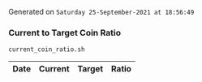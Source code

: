 Generated on `Saturday 25-September-2021 at 18:56:49`

### Current to Target Coin Ratio
`current_coin_ratio.sh`

Date|Current|Target|Ratio
---|---|---|---
